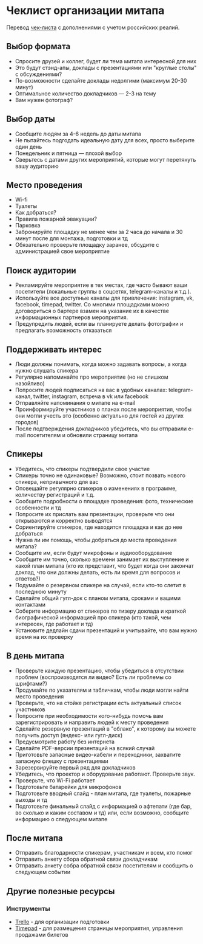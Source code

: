 # Чеклист организации митапа

Перевод [чек-листа](https://github.com/ctdesign/meetup-checklist) с дополнениями с учетом российских реалий.

## Выбор формата
- Спросите друзей и коллег, будет ли тема митапа интересной для них
- Это будут стэнд-апы, доклады с презентациями или "круглые столы" с обсуждениями?
- По-возможности сделайте доклады недолгими (максимум 20-30 минут)
- Оптимальное количество докладчиков — 2-3 на тему
- Вам нужен фотограф?

## Выбор даты
- Сообщите людям за 4-6 недель до даты митапа
- Не пытайтесь подгодать идеальную дату для всех, просто выберите один день
- Понедельник и пятница — плохой выбор
- Сверьтесь с датами других мероприятий, которые могут перетянуть вашу аудиторию

## Место проведения
- Wi-fi
- Туалеты
- Как добраться?
- Правила пожарной эвакуации?
- Парковка
- Забронируйте площадку не менее чем за 2 часа до начала и 30 минут после для монтажа, подготовки и тд
- Обязательно проверьте площадку заранее, обсудите с администрацией свое мероприятие

## Поиск аудитории
- Рекламируйте мероприятие в тех местах, где часто бывают ваши посетители (локальные группы в соцсетях, telegram-каналы и т.д.).
- Используйте все доступные каналы для привлечения: instagram, vk, facebook, timepad, twitter. Со многими площадками можно договориться о бартере взамен на указание их в качестве информационных партнеров мероприятия.
- Предупредить людей, если вы планируете делать фотографии и предлагать возможность отказаться

## Поддерживать интерес
- Люди должны понимать, когда можно задавать вопросы, а когда нужно слушать спикера
- Регулярно напоминайте про мероприятие (но не слишком назойливо)
- Попросите людей подписаться на вас в удобных каналах: telegram-канал, twitter, instagram, встреча в vk или facebook
- Отправляйте напоминания о митапе на e-mail
- Проинформируйте участников о планах после мероприятия, чтобы они могли учесть это (особенно актуально для гостей из других городов)
- После подтверждения докладчиков убедитесь, что вы отправили e-mail посетителям и обновили страницу митапа

## Спикеры
- Убедитесь, что спикеры подтвердили свое участие
- Спикеры точно не одинаковые? Возможно, стоит позвать нового спикера, непривычного для вас
- Оповещайте регулярно спикеров о изменениях в программе, количеству регистраций и т.д.
- Сообщите подробности о площадке проведения: фото, технические особенности и тд
- Попросите их прислать вам презентации, проверьте что они открываются и корректно выводятся
- Сориентируйте спикеров, где находится площадка и как до нее добраться
- Нужна ли им помощь, чтобы добраться до места проведения митапа?
- Сообщите им, если будут микрофоны и аудиооборудование
- Сообщите им точно, сколько времени занимает их выступление и какой план митапа (кто их представит, что будет когда они закончат доклад, что они должны делать, есть ли время для вопросов и ответов?)
- Подумайте о резервном спикере на случай, если кто-то слетит в последнюю минуту
- Сделайте общий гугл-док с планом митапа, сроками и вашими контактами
- Соберите информацию от спикеров по тизеру доклада и краткой биографической информацией про спикера (кто такой, чем интересен, где работает и тд)
- Установите дедлайн сдачи презентаций и учитывайте, что вам нужно время на их проверку

## В день митапа
- Проверьте каждую презентацию, чтобы убедиться в отсутствии проблем (воспроизводятся ли видео? Есть ли проблемы со шрифтами?)
- Продумайте по указателям и табличкам, чтобы люди могли найти место проведения
- Проверьте, что на стойке регистрации есть актуальный список участников
- Попросите при необходимости кого-нибудь помочь вам зарегистрировать и направить людей к месту проведения
- Сделайте резервную презентаций в "облако", к которому вы можете получить доступ (яндекс- или гугл-диск)
- Предусмотрите работу без интернета
- Сделайте PDF-версии презентаций на всякий случай
- Приготовьте запасные видео-кабели и переходники, захватите запасную флешку с презентациями
- Зарезервируйте первый ряд для докладчиков
- Убедитесь, что проектор и оборудование работают. Проверьте звук.
- Проверьте, что Wi-Fi работает
- Подготовьте батарейки для микрофонов
- Подготовьте вводный слайд - план митапа, где туалеты, пожарные выходы и тд
- Подготовьте финальный слайд с информацией о афтепати (где бар, во сколько и каким составом и тд) или, если возможно, сообщите информацию о следующем митапе

## После митапа
- Отправить благодарности спикерам, участникам и всем, кто помог
- Отправить анкету сбора обратной связи докладчикам
- Отправить анкету собра обратной связи посетителям и сообщить о следующем событии

## Другие полезные ресурсы

### Инструменты
- [Trello](https://trello.com) - для организации подготовки
- [Timepad](https://timepad.ru) - для размещения страницы мероприятия, управления продажами билетов
